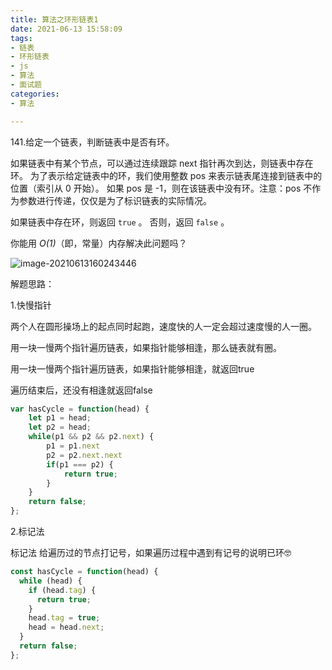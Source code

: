 ```yaml
---
title: 算法之环形链表1
date: 2021-06-13 15:58:09
tags:
- 链表
- 环形链表
- js
- 算法
- 面试题
categories:
- 算法

---
```




141.给定一个链表，判断链表中是否有环。

如果链表中有某个节点，可以通过连续跟踪 next 指针再次到达，则链表中存在环。 为了表示给定链表中的环，我们使用整数 pos 来表示链表尾连接到链表中的位置（索引从 0 开始）。 如果 pos 是 -1，则在该链表中没有环。注意：pos 不作为参数进行传递，仅仅是为了标识链表的实际情况。



如果链表中存在环，则返回 `true` 。 否则，返回 `false` 。



你能用 *O(1)*（即，常量）内存解决此问题吗？

![image-20210613160243446](D:\Blogs\NollieLeo.github.io\source\_posts\算法之环形链表1\image-20210613160243446.png)

解题思路：

1.快慢指针

两个人在圆形操场上的起点同时起跑，速度快的人一定会超过速度慢的人一圈。

用一块一慢两个指针遍历链表，如果指针能够相逢，那么链表就有圈。

用一块一慢两个指针遍历链表，如果指针能够相逢，就返回true

遍历结束后，还没有相逢就返回false



```js
var hasCycle = function(head) {
    let p1 = head;
    let p2 = head;
    while(p1 && p2 && p2.next) {
        p1 = p1.next
        p2 = p2.next.next
        if(p1 === p2) {
            return true;
        }
    }
    return false;
};

```

2.标记法

 标记法
给遍历过的节点打记号，如果遍历过程中遇到有记号的说明已环🤓 

```js
const hasCycle = function(head) {
  while (head) {
    if (head.tag) {
      return true;
    }
    head.tag = true;
    head = head.next;
  }
  return false;
};
```

